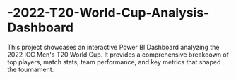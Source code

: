 # -2022-T20-World-Cup-Analysis-Dashboard
This project showcases an interactive Power BI Dashboard analyzing the 2022 ICC Men's T20 World Cup. It provides a comprehensive breakdown of top players, match stats, team performance, and key metrics that shaped the tournament.
